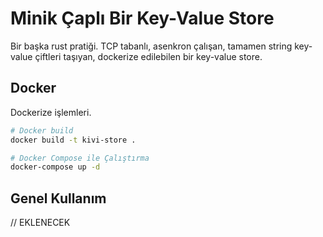 # Minik Çaplı Bir Key-Value Store

Bir başka rust pratiği. TCP tabanlı, asenkron çalışan, tamamen string key-value çiftleri taşıyan, dockerize edilebilen
bir key-value store.

## Docker

Dockerize işlemleri.

```bash
# Docker build
docker build -t kivi-store .

# Docker Compose ile Çalıştırma
docker-compose up -d
```

## Genel Kullanım

// EKLENECEK